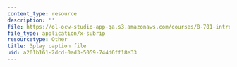 ```yaml
---
content_type: resource
description: ''
file: https://ol-ocw-studio-app-qa.s3.amazonaws.com/courses/8-701-introduction-to-nuclear-and-particle-physics-fall-2020/a201b1612dcd0ad35059744d6ff18e33_9QPqYAr-Zsc.srt
file_type: application/x-subrip
resourcetype: Other
title: 3play caption file
uid: a201b161-2dcd-0ad3-5059-744d6ff18e33
---
```

